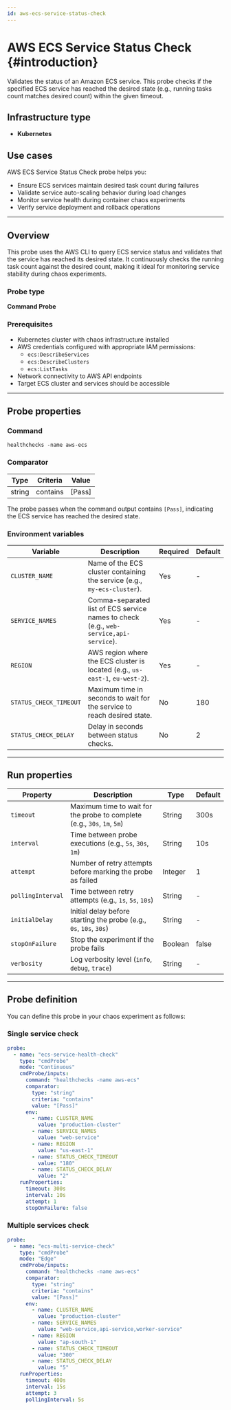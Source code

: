 ```yaml
---
id: aws-ecs-service-status-check
---
```


# AWS ECS Service Status Check {#introduction}

Validates the status of an Amazon ECS service. This probe checks if the specified ECS service has reached the desired state (e.g., running tasks count matches desired count) within the given timeout.

## Infrastructure type

- **Kubernetes**

## Use cases

AWS ECS Service Status Check probe helps you:
- Ensure ECS services maintain desired task count during failures
- Validate service auto-scaling behavior during load changes
- Monitor service health during container chaos experiments
- Verify service deployment and rollback operations

---

## Overview

This probe uses the AWS CLI to query ECS service status and validates that the service has reached its desired state. It continuously checks the running task count against the desired count, making it ideal for monitoring service stability during chaos experiments.

### Probe type
**Command Probe**

### Prerequisites

- Kubernetes cluster with chaos infrastructure installed
- AWS credentials configured with appropriate IAM permissions:
  - `ecs:DescribeServices`
  - `ecs:DescribeClusters`
  - `ecs:ListTasks`
- Network connectivity to AWS API endpoints
- Target ECS cluster and services should be accessible

---

## Probe properties

### Command
```
healthchecks -name aws-ecs
```

### Comparator

| Type | Criteria | Value |
|------|----------|-------|
| string | contains | [Pass] |

The probe passes when the command output contains `[Pass]`, indicating the ECS service has reached the desired state.

### Environment variables

| Variable | Description | Required | Default |
|----------|-------------|----------|---------|
| `CLUSTER_NAME` | Name of the ECS cluster containing the service (e.g., `my-ecs-cluster`). | Yes | - |
| `SERVICE_NAMES` | Comma-separated list of ECS service names to check (e.g., `web-service,api-service`). | Yes | - |
| `REGION` | AWS region where the ECS cluster is located (e.g., `us-east-1`, `eu-west-2`). | Yes | - |
| `STATUS_CHECK_TIMEOUT` | Maximum time in seconds to wait for the service to reach desired state. | No | 180 |
| `STATUS_CHECK_DELAY` | Delay in seconds between status checks. | No | 2 |

---

## Run properties

| Property | Description | Type | Default |
|----------|-------------|------|---------|
| `timeout` | Maximum time to wait for the probe to complete (e.g., `30s`, `1m`, `5m`) | String | 300s |
| `interval` | Time between probe executions (e.g., `5s`, `30s`, `1m`) | String | 10s |
| `attempt` | Number of retry attempts before marking the probe as failed | Integer | 1 |
| `pollingInterval` | Time between retry attempts (e.g., `1s`, `5s`, `10s`) | String | - |
| `initialDelay` | Initial delay before starting the probe (e.g., `0s`, `10s`, `30s`) | String | - |
| `stopOnFailure` | Stop the experiment if the probe fails | Boolean | false |
| `verbosity` | Log verbosity level (`info`, `debug`, `trace`) | String | - |

---

## Probe definition

You can define this probe in your chaos experiment as follows:

### Single service check

```yaml
probe:
  - name: "ecs-service-health-check"
    type: "cmdProbe"
    mode: "Continuous"
    cmdProbe/inputs:
      command: "healthchecks -name aws-ecs"
      comparator:
        type: "string"
        criteria: "contains"
        value: "[Pass]"
      env:
        - name: CLUSTER_NAME
          value: "production-cluster"
        - name: SERVICE_NAMES
          value: "web-service"
        - name: REGION
          value: "us-east-1"
        - name: STATUS_CHECK_TIMEOUT
          value: "180"
        - name: STATUS_CHECK_DELAY
          value: "2"
    runProperties:
      timeout: 300s
      interval: 10s
      attempt: 1
      stopOnFailure: false
```

### Multiple services check

```yaml
probe:
  - name: "ecs-multi-service-check"
    type: "cmdProbe"
    mode: "Edge"
    cmdProbe/inputs:
      command: "healthchecks -name aws-ecs"
      comparator:
        type: "string"
        criteria: "contains"
        value: "[Pass]"
      env:
        - name: CLUSTER_NAME
          value: "production-cluster"
        - name: SERVICE_NAMES
          value: "web-service,api-service,worker-service"
        - name: REGION
          value: "ap-south-1"
        - name: STATUS_CHECK_TIMEOUT
          value: "300"
        - name: STATUS_CHECK_DELAY
          value: "5"
    runProperties:
      timeout: 400s
      interval: 15s
      attempt: 3
      pollingInterval: 5s

